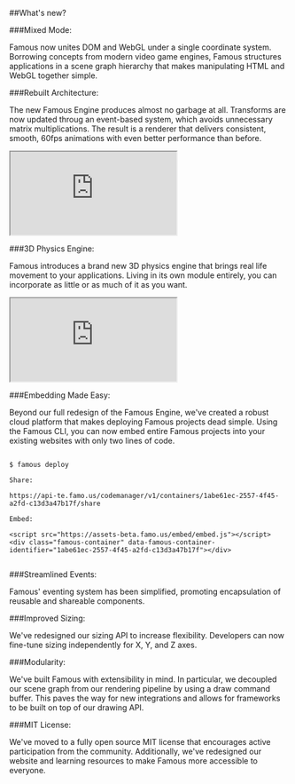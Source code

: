 ##What's new?


###Mixed Mode: 


Famous now unites DOM and WebGL under a single coordinate system. Borrowing concepts from modern video game engines, Famous structures applications in a scene graph hierarchy that makes manipulating HTML and WebGL together simple.


###Rebuilt Architecture: 


The new Famous Engine produces almost no garbage at all. Transforms are now updated throug an event-based system, which avoids unnecessary matrix multiplications. The result is a renderer that delivers consistent, smooth, 60fps animations with even better performance than before.

<iframe src='https://staging.famous.org/examples/index.html?block=layout&detail=false&header=false' scrolling='no' class='code-block' allowtransparency='true'></iframe>


###3D Physics Engine:


Famous introduces a brand new 3D physics engine that brings real life movement to your applications. Living in its own module entirely, you can incorporate as little or as much of it as you want.


<iframe src='https://staging.famous.org/examples/index.html?block=physics&detail=false&header=false' scrolling='no' class='code-block' allowtransparency='true'></iframe>


###Embedding Made Easy: 


Beyond our full redesign of the Famous Engine, we've created a robust cloud platform that makes deploying Famous projects dead simple. Using the Famous CLI, you can now embed entire Famous projects into your existing websites with only two lines of code.

<pre><code class="lang-bash">
<span class="blue">$</span> famous deploy

Share: 

<span class="yellow">https://api-te.famo.us/codemanager/v1/containers/1abe61ec-2557-4f45-a2fd-c13d3a47b17f/share</span>

Embed:

<span class="blue">&lt;script src=&quot;https://assets-beta.famo.us/embed/embed.js&quot;&gt;&lt;/script&gt;
&lt;div class=&quot;famous-container&quot; data-famous-container-identifier=&quot;1abe61ec-2557-4f45-a2fd-c13d3a47b17f&quot;&gt;&lt;/div&gt;</span>

</code></pre>

###Streamlined Events:


Famous' eventing system has been simplified, promoting encapsulation of reusable and shareable components.


###Improved Sizing:


We've redesigned our sizing API to increase flexibility. Developers can now fine-tune sizing independently for X, Y, and Z axes. 


###Modularity: 


We've built Famous with extensibility in mind. In particular, we decoupled our scene graph from our rendering pipeline by using a draw command buffer. This paves the way for new integrations and allows for frameworks to be built on top of our drawing API. 


###MIT License:


We've moved to a fully open source MIT license that encourages active participation from the community.  Additionally, we've redesigned our website and learning resources to make Famous more accessible to everyone. 
